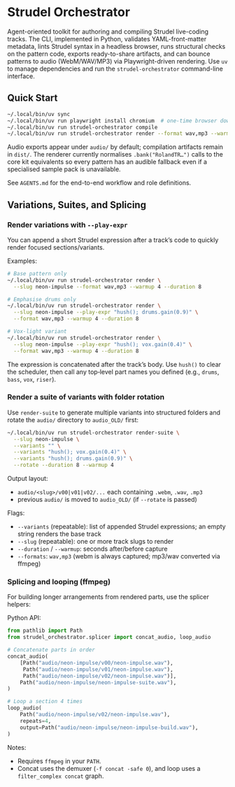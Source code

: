 # Strudel Orchestrator

Agent-oriented toolkit for authoring and compiling Strudel live-coding tracks. The CLI, implemented in Python, validates YAML-front-matter metadata, lints Strudel syntax in a headless browser, runs structural checks on the pattern code, exports ready-to-share artifacts, and can bounce patterns to audio (WebM/WAV/MP3) via Playwright-driven rendering. Use `uv` to manage dependencies and run the `strudel-orchestrator` command-line interface.

## Quick Start

```bash
~/.local/bin/uv sync
~/.local/bin/uv run playwright install chromium  # one-time browser download
~/.local/bin/uv run strudel-orchestrator compile
~/.local/bin/uv run strudel-orchestrator render --format wav,mp3 --warmup 4 --duration 8
```

Audio exports appear under `audio/` by default; compilation artifacts remain in `dist/`. The renderer currently normalises `.bank("RolandTR…")` calls to the core kit equivalents so every pattern has an audible fallback even if a specialised sample pack is unavailable.

See `AGENTS.md` for the end-to-end workflow and role definitions.

## Variations, Suites, and Splicing

### Render variations with `--play-expr`

You can append a short Strudel expression after a track’s code to quickly render focused sections/variants.

Examples:

```bash
# Base pattern only
~/.local/bin/uv run strudel-orchestrator render \
  --slug neon-impulse --format wav,mp3 --warmup 4 --duration 8

# Emphasise drums only
~/.local/bin/uv run strudel-orchestrator render \
  --slug neon-impulse --play-expr "hush(); drums.gain(0.9)" \
  --format wav,mp3 --warmup 4 --duration 8

# Vox‑light variant
~/.local/bin/uv run strudel-orchestrator render \
  --slug neon-impulse --play-expr "hush(); vox.gain(0.4)" \
  --format wav,mp3 --warmup 4 --duration 8
```

The expression is concatenated after the track’s body. Use `hush()` to clear the scheduler, then call any top‑level part names you defined (e.g., `drums`, `bass`, `vox`, `riser`).

### Render a suite of variants with folder rotation

Use `render-suite` to generate multiple variants into structured folders and rotate the `audio/` directory to `audio_OLD/` first:

```bash
~/.local/bin/uv run strudel-orchestrator render-suite \
  --slug neon-impulse \
  --variants "" \
  --variants "hush(); vox.gain(0.4)" \
  --variants "hush(); drums.gain(0.9)" \
  --rotate --duration 8 --warmup 4
```

Output layout:

- `audio/<slug>/v00|v01|v02/...` each containing `.webm`, `.wav`, `.mp3`
- previous `audio/` is moved to `audio_OLD/` (if `--rotate` is passed)

Flags:

- `--variants` (repeatable): list of appended Strudel expressions; an empty string renders the base track
- `--slug` (repeatable): one or more track slugs to render
- `--duration` / `--warmup`: seconds after/before capture
- `--formats`: `wav,mp3` (webm is always captured; mp3/wav converted via ffmpeg)

### Splicing and looping (ffmpeg)

For building longer arrangements from rendered parts, use the splicer helpers:

Python API:

```python
from pathlib import Path
from strudel_orchestrator.splicer import concat_audio, loop_audio

# Concatenate parts in order
concat_audio(
    [Path("audio/neon-impulse/v00/neon-impulse.wav"),
     Path("audio/neon-impulse/v01/neon-impulse.wav"),
     Path("audio/neon-impulse/v02/neon-impulse.wav")],
    Path("audio/neon-impulse/neon-impulse-suite.wav"),
)

# Loop a section 4 times
loop_audio(
    Path("audio/neon-impulse/v02/neon-impulse.wav"),
    repeats=4,
    output=Path("audio/neon-impulse/neon-impulse-build.wav"),
)
```

Notes:

- Requires `ffmpeg` in your `PATH`.
- Concat uses the demuxer (`-f concat -safe 0`), and loop uses a `filter_complex concat` graph.

